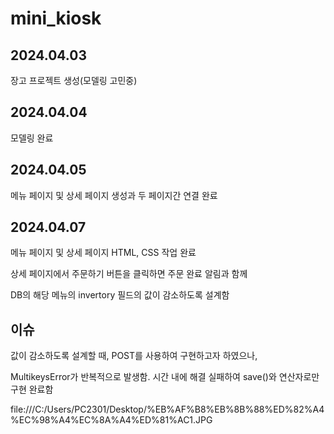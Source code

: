 # mini_kiosk

## 2024.04.03

장고 프로젝트 생성(모델링 고민중)

## 2024.04.04

모델링 완료

## 2024.04.05

메뉴 페이지 및 상세 페이지 생성과 두 페이지간 연결 완료

## 2024.04.07

메뉴 페이지 및 상세 페이지 HTML, CSS 작업 완료

상세 페이지에서 주문하기 버튼을 클릭하면 주문 완료 알림과 함께 

DB의 해당 메뉴의 invertory 필드의 값이 감소하도록 설계함

## 이슈

값이 감소하도록 설계할 때, POST를 사용하여 구현하고자 하였으나, 

MultikeysError가 반복적으로 발생함. 시간 내에 해결 실패하여 save()와 연산자로만 구현 완료함

file:///C:/Users/PC2301/Desktop/%EB%AF%B8%EB%8B%88%ED%82%A4%EC%98%A4%EC%8A%A4%ED%81%AC1.JPG
